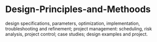 # Design-Principles-and-Methoods
design specifications, parameters, optimization, implementation, troubleshooting and refinement; project management: scheduling, risk analysis, project control; case studies; design examples and project.
